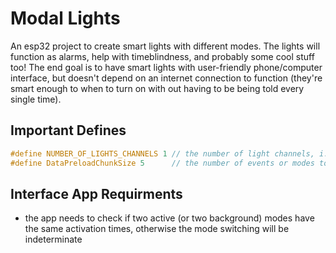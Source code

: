 # Modal Lights

An esp32 project to create smart lights with different modes. The lights will function as alarms, help with timeblindness, and probably some cool stuff too! The end goal is to have smart lights with user-friendly phone/computer interface, but doesn't depend on an internet connection to function (they're smart enough to when to turn on with out having to be being told every single time).

## Important Defines

```c++
#define NUMBER_OF_LIGHTS_CHANNELS 1 // the number of light channels, i.e. RGB = 3, but a single led type = 1
#define DataPreloadChunkSize 5      // the number of events or modes to preload from storage. smaller number means more calls to FRAM/EEPROM/whatever, but reduces the risk of memory overflow
```

## Interface App Requirments

* the app needs to check if two active (or two background) modes have the same activation times, otherwise the mode switching will be indeterminate
